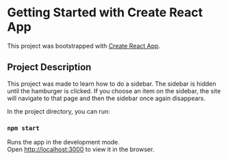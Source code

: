 # Getting Started with Create React App

This project was bootstrapped with [Create React App](https://github.com/facebook/create-react-app).

## Project Description

This project was made to learn how to do a sidebar. The sidebar is hidden until the hamburger is clicked. If you choose an item on the sidebar, the site will navigate to that page and then the sidebar once again disappears.

In the project directory, you can run:

### `npm start`

Runs the app in the development mode.\
Open [http://localhost:3000](http://localhost:3000) to view it in the browser.